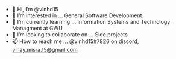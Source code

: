 - 👋 Hi, I’m @vinhd15
- 👀 I’m interested in ... General Software Development.
- 🌱 I’m currently learning ... Information Systems and Technology Managment at GWU
- 💞️ I’m looking to collaborate on ... Side projects
- 📫 How to reach me ... @vinhd15#7826 on discord, vinay.misra.15@gmail.com
<!---
vinhd15/vinhd15 is a ✨ special ✨ repository because its `README.md` (this file) appears on your GitHub profile.
You can click the Preview link to take a look at your changes.
--->

